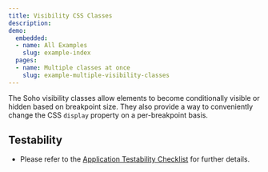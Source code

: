 ```yaml
---
title: Visibility CSS Classes
description: 
demo:
  embedded:
  - name: All Examples
    slug: example-index
  pages:
  - name: Multiple classes at once
    slug: example-multiple-visibility-classes
---
```


The Soho visibility classes allow elements to become conditionally visible or hidden based on breakpoint size.  They also provide a way to conveniently change the CSS `display` property on a per-breakpoint basis.

## Testability

- Please refer to the [Application Testability Checklist](https://design.infor.com/resources/application-testability-checklist) for further details.
